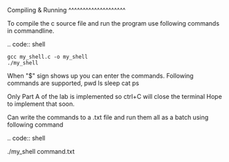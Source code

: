 Compiling & Running
^^^^^^^^^^^^^^^^^^^^

To compile the c source file and run the program use following commands in commandline.

.. code:: shell

    gcc my_shell.c -o my_shell
    ./my_shell
  
When "$" sign shows up you can enter the commands.
Following commands are supported,
pwd
ls
sleep
cat
ps

Only Part A of the lab is implemented so ctrl+C will close the terminal
Hope to implement that soon.

Can write the commands to a .txt file and run them all as a batch using following command

.. code:: shell
  
  ./my_shell command.txt
